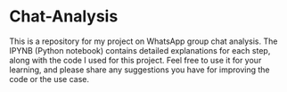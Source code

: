 # Chat-Analysis
This is a repository for my project on WhatsApp group chat analysis. The IPYNB (Python notebook) contains detailed explanations for each step, along with the code I used for this project. Feel free to use it for your learning, and please share any suggestions you have for improving the code or the use case.
